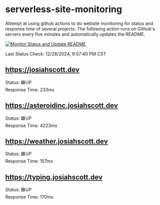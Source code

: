 # serverless-site-monitoring
Attempt at using github actions to do website monitoring for status and response time of several projects. The following action runs on Github's servers every five minutes and automatically updates the README.  

[![Monitor Status and Update README](https://github.com/JosiahSco/serverless-site-monitoring/actions/workflows/monitor.yaml/badge.svg)](https://github.com/JosiahSco/serverless-site-monitoring/actions/workflows/monitor.yaml)

Last Status Check: 12/28/2024, 9:57:40 PM CST

## https://josiahscott.dev
Status: 🟩UP  
Response Time: 233ms

## https://asteroidinc.josiahscott.dev
Status: 🟩UP  
Response Time: 4223ms

## https://weather.josiahscott.dev
Status: 🟩UP  
Response Time: 157ms

## https://typing.josiahscott.dev
Status: 🟩UP  
Response Time: 170ms

